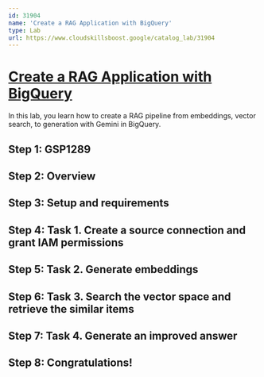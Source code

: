 ```yaml
---
id: 31904
name: 'Create a RAG Application with BigQuery'
type: Lab
url: https://www.cloudskillsboost.google/catalog_lab/31904
---
```


# [Create a RAG Application with BigQuery](https://www.cloudskillsboost.google/catalog_lab/31904)

In this lab, you learn how to create a RAG pipeline from embeddings, vector search, to generation with Gemini in BigQuery.

## Step 1: GSP1289

## Step 2: Overview

## Step 3: Setup and requirements

## Step 4: Task 1. Create a source connection and grant IAM permissions

## Step 5: Task 2. Generate embeddings

## Step 6: Task 3. Search the vector space and retrieve the similar items

## Step 7: Task 4. Generate an improved answer

## Step 8: Congratulations!
